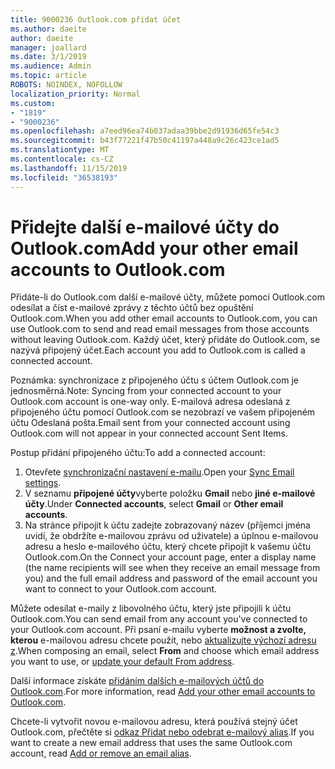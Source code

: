 ```yaml
---
title: 9000236 Outlook.com přidat účet
ms.author: daeite
author: daeite
manager: joallard
ms.date: 3/1/2019
ms.audience: Admin
ms.topic: article
ROBOTS: NOINDEX, NOFOLLOW
localization_priority: Normal
ms.custom:
- "1819"
- "9000236"
ms.openlocfilehash: a7eed96ea74b037adaa39bbe2d91936d65fe54c3
ms.sourcegitcommit: b43f77221f47b50c41197a448a9c26c423ce1ad5
ms.translationtype: MT
ms.contentlocale: cs-CZ
ms.lasthandoff: 11/15/2019
ms.locfileid: "36538193"
---
```

# <a name="add-your-other-email-accounts-to-outlookcom"></a><span data-ttu-id="0111d-102">Přidejte další e-mailové účty do Outlook.com</span><span class="sxs-lookup"><span data-stu-id="0111d-102">Add your other email accounts to Outlook.com</span></span>

<span data-ttu-id="0111d-103">Přidáte-li do Outlook.com další e-mailové účty, můžete pomocí Outlook.com odesílat a číst e-mailové zprávy z těchto účtů bez opuštění Outlook.com.</span><span class="sxs-lookup"><span data-stu-id="0111d-103">When you add other email accounts to Outlook.com, you can use Outlook.com to send and read email messages from those accounts without leaving Outlook.com.</span></span> <span data-ttu-id="0111d-104">Každý účet, který přidáte do Outlook.com, se nazývá připojený účet.</span><span class="sxs-lookup"><span data-stu-id="0111d-104">Each account you add to Outlook.com is called a connected account.</span></span>

<span data-ttu-id="0111d-105">Poznámka: synchronizace z připojeného účtu s účtem Outlook.com je jednosměrná.</span><span class="sxs-lookup"><span data-stu-id="0111d-105">Note: Syncing from your connected account to your Outlook.com account is one-way only.</span></span> <span data-ttu-id="0111d-106">E-mailová adresa odeslaná z připojeného účtu pomocí Outlook.com se nezobrazí ve vašem připojeném účtu Odeslaná pošta.</span><span class="sxs-lookup"><span data-stu-id="0111d-106">Email sent from your connected account using Outlook.com will not appear in your connected account Sent Items.</span></span>

<span data-ttu-id="0111d-107">Postup přidání připojeného účtu:</span><span class="sxs-lookup"><span data-stu-id="0111d-107">To add a connected account:</span></span>

1. <span data-ttu-id="0111d-108">Otevřete [synchronizační nastavení e-mailu](https://go.microsoft.com/fwlink/?linkid=875264).</span><span class="sxs-lookup"><span data-stu-id="0111d-108">Open your [Sync Email settings](https://go.microsoft.com/fwlink/?linkid=875264).</span></span>
2. <span data-ttu-id="0111d-109">V seznamu **připojené účty**vyberte položku **Gmail** nebo **jiné e-mailové účty**.</span><span class="sxs-lookup"><span data-stu-id="0111d-109">Under **Connected accounts**, select **Gmail** or **Other email accounts**.</span></span>
3. <span data-ttu-id="0111d-110">Na stránce připojit k účtu zadejte zobrazovaný název (příjemci jména uvidí, že obdržíte e-mailovou zprávu od uživatele) a úplnou e-mailovou adresu a heslo e-mailového účtu, který chcete připojit k vašemu účtu Outlook.com.</span><span class="sxs-lookup"><span data-stu-id="0111d-110">On the Connect your account page, enter a display name (the name recipients will see when they receive an email message from you) and the full email address and password of the email account you want to connect to your Outlook.com account.</span></span>

<span data-ttu-id="0111d-111">Můžete odesílat e-maily z libovolného účtu, který jste připojili k účtu Outlook.com.</span><span class="sxs-lookup"><span data-stu-id="0111d-111">You can send email from any account you've connected to your Outlook.com account.</span></span> <span data-ttu-id="0111d-112">Při psaní e-mailu vyberte **možnost a zvolte, kterou** e-mailovou adresu chcete použít, nebo [aktualizujte výchozí adresu z](https://go.microsoft.com/fwlink/?linkid=875264).</span><span class="sxs-lookup"><span data-stu-id="0111d-112">When composing an email, select **From** and choose which email address you want to use, or [update your default From address](https://go.microsoft.com/fwlink/?linkid=875264).</span></span>

<span data-ttu-id="0111d-113">Další informace získáte [přidáním dalších e-mailových účtů do Outlook.com](https://support.office.com/article/c5224df4-5885-4e79-91ba-523aa743f0ba?wt.mc_id=Office_Outlook_com_Alchemy).</span><span class="sxs-lookup"><span data-stu-id="0111d-113">For more information, read [Add your other email accounts to Outlook.com](https://support.office.com/article/c5224df4-5885-4e79-91ba-523aa743f0ba?wt.mc_id=Office_Outlook_com_Alchemy).</span></span>

<span data-ttu-id="0111d-114">Chcete-li vytvořit novou e-mailovou adresu, která používá stejný účet Outlook.com, přečtěte si [odkaz Přidat nebo odebrat e-mailový alias](https://support.office.com/article/459b1989-356d-40fa-a689-8f285b13f1f2?wt.mc_id=Office_Outlook_com_Alchemy).</span><span class="sxs-lookup"><span data-stu-id="0111d-114">If you want to create a new email address that uses the same Outlook.com account, read [Add or remove an email alias](https://support.office.com/article/459b1989-356d-40fa-a689-8f285b13f1f2?wt.mc_id=Office_Outlook_com_Alchemy).</span></span>